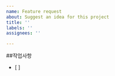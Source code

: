 ```yaml
---
name: Feature request
about: Suggest an idea for this project
title: ''
labels: ''
assignees: ''

---
```


##작업사항
 - [ ]
